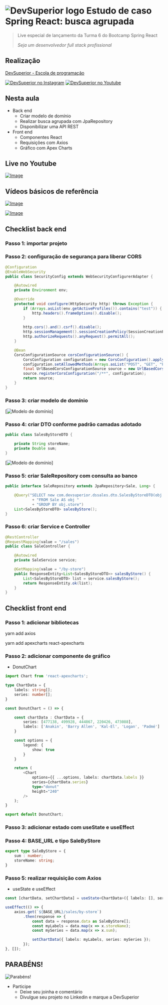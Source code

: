 # ![DevSuperior logo](https://raw.githubusercontent.com/devsuperior/bds-assets/main/ds/devsuperior-logo-small.png) Estudo de caso Spring React: busca agrupada
> Live especial de lançamento da Turma 6 do Bootcamp Spring React
> 
>  *Seja um desenvolvedor full stack profissional*

## Realização
[DevSuperior - Escola de programação](https://devsuperior.com.br)

[![DevSuperior no Instagram](https://raw.githubusercontent.com/devsuperior/bds-assets/main/ds/ig-icon.png)](https://instagram.com/devsuperior.ig)
[![DevSuperior no Youtube](https://raw.githubusercontent.com/devsuperior/bds-assets/main/ds/yt-icon.png)](https://youtube.com/devsuperior)

## Nesta aula
- Back end
    - Criar modelo de domínio
    - Realizar busca agrupada com JpaRepository
    - Disponibilizar uma API REST
- Front end
    - Componentes React
    - Requisições com Axios
    - Gráfico com Apex Charts

## Live no Youtube

[![Image](https://img.youtube.com/vi/eeD1g89ihf4/mqdefault.jpg "Vídeo no Youtube")](https://youtu.be/eeD1g89ihf4)

## Vídeos básicos de referência

[![Image](https://img.youtube.com/vi/nQr_X62vq-k/mqdefault.jpg "Vídeo no Youtube")](https://youtu.be/nQr_X62vq-k)

[![Image](https://img.youtube.com/vi/eD2rEVSQaU8/mqdefault.jpg "Vídeo no Youtube")](https://youtu.be/eD2rEVSQaU8)

## Checklist back end

### Passo 1: importar projeto


### Passo 2: configuração de segurança para liberar CORS

```java
@Configuration
@EnableWebSecurity
public class SecurityConfig extends WebSecurityConfigurerAdapter {

	@Autowired
	private Environment env;

	@Override
	protected void configure(HttpSecurity http) throws Exception {
		if (Arrays.asList(env.getActiveProfiles()).contains("test")) {
			http.headers().frameOptions().disable();
		}
		
		http.cors().and().csrf().disable();
		http.sessionManagement().sessionCreationPolicy(SessionCreationPolicy.STATELESS);
		http.authorizeRequests().anyRequest().permitAll();
	}

	@Bean
	CorsConfigurationSource corsConfigurationSource() {
		CorsConfiguration configuration = new CorsConfiguration().applyPermitDefaultValues();
		configuration.setAllowedMethods(Arrays.asList("POST", "GET", "PUT", "DELETE", "OPTIONS"));
		final UrlBasedCorsConfigurationSource source = new UrlBasedCorsConfigurationSource();
		source.registerCorsConfiguration("/**", configuration);
		return source;
	}
}
```

### Passo 3: criar modelo de domínio

[![Modelo de domínio](https://raw.githubusercontent.com/devsuperior/bds-assets/main/sds/diagrama.png)]

### Passo 4: criar DTO conforme padrão camadas adotado

```java
public class SalesByStoreDTO {

	private String storeName;
	private Double sum;
}
```

[![Modelo de domínio](https://raw.githubusercontent.com/devsuperior/bds-assets/main/sds/camadas.png)]

### Passo 5: criar SaleRepository com consulta ao banco

```java
public interface SaleRepository extends JpaRepository<Sale, Long> {

	@Query("SELECT new com.devsuperior.dssales.dto.SalesByStoreDTO(obj.store, SUM(obj.total)) "
			+ "FROM Sale AS obj "
			+ "GROUP BY obj.store")
	List<SalesByStoreDTO> salesByStore();
}
```

### Passo 6: criar Service e Controller
```java
@RestController
@RequestMapping(value = "/sales")
public class SaleController {

	@Autowired
	private SaleService service;

	@GetMapping(value = "/by-store")
	public ResponseEntity<List<SalesByStoreDTO>> salesByStore() {
		List<SalesByStoreDTO> list = service.salesByStore();
		return ResponseEntity.ok(list);
	}
}
```




## Checklist front end

### Passo 1: adicionar bibliotecas

yarn add axios

yarn add apexcharts react-apexcharts


### Passo 2: adicionar componente de gráfico

- DonutChart
```ts
import Chart from 'react-apexcharts';

type ChartData = {
    labels: string[];
    series: number[];
}

const DonutChart = () => {

    const chartData : ChartData = {
        series: [477138, 499928, 444867, 220426, 473088],
        labels: ['Anakin', 'Barry Allen', 'Kal-El', 'Logan', 'Padmé']
    }

    const options = {
        legend: {
            show: true
        }
    }

    return (
        <Chart
            options={{ ...options, labels: chartData.labels }}
            series={chartData.series}
            type="donut"
            height="240"
        />
    );
}

export default DonutChart;
```

### Passo 3: adicionar estado com useState e useEffect

### Passo 4: BASE_URL e tipo SaleByStore
```ts
export type SaleByStore = {
    sum : number;
    storeName: string;
}
```

### Passo 5: realizar requisição com Axios

- useState e useEffect
```ts
const [chartData, setChartData] = useState<ChartData>({ labels: [], series: [] });

useEffect(() => {
    axios.get(`${BASE_URL}/sales/by-store`)
        .then(response => {
            const data = response.data as SaleByStore[];
            const myLabels = data.map(x => x.storeName);
            const mySeries = data.map(x => x.sum);

            setChartData({ labels: myLabels, series: mySeries });
        });
}, []);
```

## PARABÉNS!

![Parabéns!](https://raw.githubusercontent.com/devsuperior/bds-assets/main/img/trophy.png)

- Participe
  - Deixe seu joinha e comentário
  - Divulgue seu projeto no Linkedin e marque a DevSuperior
